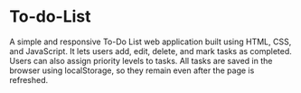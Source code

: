 # To-do-List
A simple and responsive To-Do List web application built using HTML, CSS, and JavaScript. It lets users add, edit, delete, and mark tasks as completed. Users can also assign priority levels to tasks. All tasks are saved in the browser using localStorage, so they remain even after the page is refreshed.

